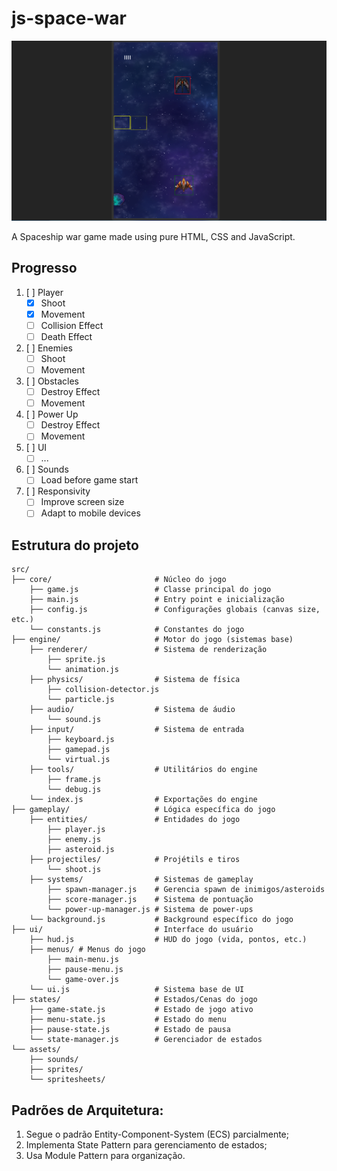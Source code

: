 # js-space-war

![pc game view](docs/pc-view.png)

A Spaceship war game made using pure HTML, CSS and JavaScript.

## Progresso

1. [ ] Player
   - [x] Shoot
   - [x] Movement
   - [ ] Collision Effect
   - [ ] Death Effect
2. [ ] Enemies
   - [ ] Shoot
   - [ ] Movement
3. [ ] Obstacles
   - [ ] Destroy Effect
   - [ ] Movement
4. [ ] Power Up
   - [ ] Destroy Effect
   - [ ] Movement
5. [ ] UI
   - [ ] ...
6. [ ] Sounds
   - [ ] Load before game start
7. [ ] Responsivity
   - [ ] Improve screen size
   - [ ] Adapt to mobile devices

## Estrutura do projeto

```
src/
├── core/						# Núcleo do jogo
	├── game.js					# Classe principal do jogo
	├── main.js 				# Entry point e inicialização
	├── config.js 				# Configurações globais (canvas size, etc.)
	└── constants.js 			# Constantes do jogo
├── engine/ 					# Motor do jogo (sistemas base)
	├── renderer/ 				# Sistema de renderização
		├── sprite.js
		└── animation.js
	├── physics/ 				# Sistema de física
		├── collision-detector.js
		└── particle.js
	├── audio/ 					# Sistema de áudio
		└── sound.js
	├── input/ 					# Sistema de entrada
		├── keyboard.js
		├── gamepad.js
		└── virtual.js
	├── tools/ 					# Utilitários do engine
		├── frame.js
		└── debug.js
	└── index.js 				# Exportações do engine
├── gameplay/ 					# Lógica específica do jogo
	├── entities/ 				# Entidades do jogo
		├── player.js
		├── enemy.js
		├── asteroid.js
	├── projectiles/ 			# Projétils e tiros
		└── shoot.js
	├── systems/ 				# Sistemas de gameplay
		├── spawn-manager.js 	# Gerencia spawn de inimigos/asteroids
		├── score-manager.js 	# Sistema de pontuação
		└── power-up-manager.js # Sistema de power-ups
	└── background.js 			# Background específico do jogo
├── ui/ 						# Interface do usuário
	├── hud.js 					# HUD do jogo (vida, pontos, etc.)
	├── menus/ # Menus do jogo
		├── main-menu.js
		├── pause-menu.js
		└── game-over.js
	└── ui.js 					# Sistema base de UI
├── states/ 					# Estados/Cenas do jogo
	├── game-state.js 			# Estado de jogo ativo
	├── menu-state.js 			# Estado do menu
	├── pause-state.js 			# Estado de pausa
	└── state-manager.js 		# Gerenciador de estados
└── assets/
	├── sounds/
	├── sprites/
	└── spritesheets/
```

## Padrões de Arquitetura:

1. Segue o padrão Entity-Component-System (ECS) parcialmente;
2. Implementa State Pattern para gerenciamento de estados;
3. Usa Module Pattern para organização.
